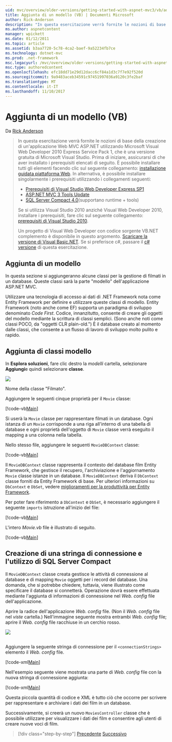 ```yaml
---
uid: mvc/overview/older-versions/getting-started-with-aspnet-mvc3/vb/adding-a-model
title: Aggiunta di un modello (VB) | Documenti Microsoft
author: Rick-Anderson
description: "In questa esercitazione verrà fornite le nozioni di base della creazione di un'applicazione Web MVC ASP.NET utilizzando Microsoft Visual Web Developer 2010 Express Service Pack 1, ovvero..."
ms.author: aspnetcontent
manager: wpickett
ms.date: 01/12/2011
ms.topic: article
ms.assetid: b3aa7720-5c78-4ca2-baef-9a52234fb7ce
ms.technology: dotnet-mvc
ms.prod: .net-framework
msc.legacyurl: /mvc/overview/older-versions/getting-started-with-aspnet-mvc3/vb/adding-a-model
msc.type: authoredcontent
ms.openlocfilehash: efc18dd71e29d12dacc6cf84a1d3c7f7e92f520d
ms.sourcegitcommit: 9a9483aceb34591c97451997036a9120c3fe2baf
ms.translationtype: MT
ms.contentlocale: it-IT
ms.lasthandoff: 11/10/2017
---
```

<a name="adding-a-model-vb"></a>Aggiunta di un modello (VB)
====================
Da [Rick Anderson](https://github.com/Rick-Anderson)

> In questa esercitazione verrà fornite le nozioni di base della creazione di un'applicazione Web MVC ASP.NET utilizzando Microsoft Visual Web Developer 2010 Express Service Pack 1, che è una versione gratuita di Microsoft Visual Studio. Prima di iniziare, assicurarsi di che aver installato i prerequisiti elencati di seguito. È possibile installare tutti gli elementi facendo clic sul seguente collegamento: [installazione guidata piattaforma Web](https://www.microsoft.com/web/gallery/install.aspx?appid=VWD2010SP1Pack). In alternativa, è possibile installare singolarmente i prerequisiti utilizzando i collegamenti seguenti:
> 
> - [Prerequisiti di Visual Studio Web Developer Express SP1](https://www.microsoft.com/web/gallery/install.aspx?appid=VWD2010SP1Pack)
> - [ASP.NET MVC 3 Tools Update](https://www.microsoft.com/web/gallery/install.aspx?appsxml=&amp;appid=MVC3)
> - [SQL Server Compact 4.0](https://www.microsoft.com/web/gallery/install.aspx?appid=SQLCE;SQLCEVSTools_4_0)(supportano runtime + tools)
> 
> Se si utilizza Visual Studio 2010 anziché Visual Web Developer 2010, installare i prerequisiti, fare clic sul seguente collegamento: [prerequisiti di Visual Studio 2010](https://www.microsoft.com/web/gallery/install.aspx?appsxml=&amp;appid=VS2010SP1Pack).
> 
> Un progetto di Visual Web Developer con codice sorgente VB.NET complemento è disponibile in questo argomento. [Scaricare la versione di Visual Basic.NET](https://code.msdn.microsoft.com/Introduction-to-MVC-3-10d1b098). Se si preferisce c#, passare il [c# versione](../cs/adding-a-model.md) di questa esercitazione.


## <a name="adding-a-model"></a>Aggiunta di un modello

In questa sezione si aggiungeranno alcune classi per la gestione di filmati in un database. Queste classi sarà la parte "modello" dell'applicazione ASP.NET MVC.

Utilizzare una tecnologia di accesso ai dati di .NET Framework nota come Entity Framework per definire e utilizzare queste classi di modello. Entity Framework (noto anche come EF) supporta un paradigma di sviluppo denominato *Code First*. Codice, innanzitutto, consente di creare gli oggetti del modello mediante la scrittura di classi semplici. (Sono anche noti come classi POCO, da "oggetti CLR plain-old.") È il database creato al momento dalle classi, che consente a un flusso di lavoro di sviluppo molto pulito e rapido.

## <a name="adding-model-classes"></a>Aggiunta di classi modello

In **Esplora soluzioni**, fare clic destro la *modelli* cartella, selezionare **Aggiungi**e quindi selezionare **classe**.

![](adding-a-model/_static/image1.png)

Nome della classe "Filmato".

Aggiungere le seguenti cinque proprietà per il `Movie` classe:

[!code-vb[Main](adding-a-model/samples/sample1.vb)]

Si userà la `Movie` classe per rappresentare filmati in un database. Ogni istanza di un `Movie` corrisponde a una riga all'interno di una tabella di database e ogni proprietà dell'oggetto di `Movie` classe verrà eseguito il mapping a una colonna nella tabella.

Nello stesso file, aggiungere le seguenti `MovieDBContext` classe:

[!code-vb[Main](adding-a-model/samples/sample2.vb)]

Il `MovieDBContext` classe rappresenta il contesto del database film Entity Framework, che gestisce il recupero, l'archiviazione e l'aggiornamento `Movie` classe istanze in un database. Il `MovieDBContext` deriva il `DbContext` classe forniti da Entity Framework di base. Per ulteriori informazioni su `DbContext` e `DbSet`, vedere [miglioramenti per la produttività per Entity Framework](https://blogs.msdn.com/b/efdesign/archive/2010/06/21/productivity-improvements-for-the-entity-framework.aspx?wa=wsignin1.0).

Per poter fare riferimento a `DbContext` e `DbSet`, è necessario aggiungere il seguente `imports` istruzione all'inizio del file:

[!code-vb[Main](adding-a-model/samples/sample3.vb)]

L'intero *Movie.vb* file è illustrato di seguito.

[!code-vb[Main](adding-a-model/samples/sample4.vb)]

## <a name="creating-a-connection-string-and-working-with-sql-server-compact"></a>Creazione di una stringa di connessione e l'utilizzo di SQL Server Compact

Il `MovieDBContext` classe creata gestisce le attività di connessione al database e di mapping `Movie` oggetti per i record del database. Una domanda, che si potrebbe chiedere, tuttavia, viene illustrato come specificare il database si connetterà. Operazione dovrà essere effettuata mediante l'aggiunta di informazioni di connessione nel *Web. config* file dell'applicazione.

Aprire la radice dell'applicazione *Web. config* file. (Non il *Web. config* file nel *viste* cartella.) Nell'immagine seguente mostra entrambi *Web. config* file; aprire il *Web. config* file racchiuse in un cerchio rosso.

![](adding-a-model/_static/image2.png)

## 

Aggiungere la seguente stringa di connessione per il `<connectionStrings>` elemento il *Web. config* file.

[!code-xml[Main](adding-a-model/samples/sample5.xml)]

Nell'esempio seguente viene mostrata una parte di *Web. config* file con la nuova stringa di connessione aggiunta:

[!code-xml[Main](adding-a-model/samples/sample6.xml)]

Questa piccola quantità di codice e XML è tutto ciò che occorre per scrivere per rappresentare e archiviare i dati dei film in un database.

Successivamente, si creerà un nuovo `MoviesController` classe che è possibile utilizzare per visualizzare i dati dei film e consentire agli utenti di creare nuove voci di film.

>[!div class="step-by-step"]
[Precedente](adding-a-view.md)
[Successivo](accessing-your-models-data-from-a-controller.md)
